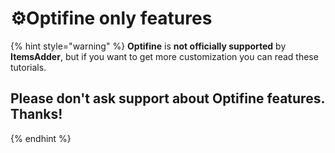 # ⚙️Optifine only features

{% hint style="warning" %}
**Optifine** is **not officially supported** by **ItemsAdder**, but if you want to get more customization you can read these tutorials.

## Please don't ask support about Optifine features. Thanks!
{% endhint %}

